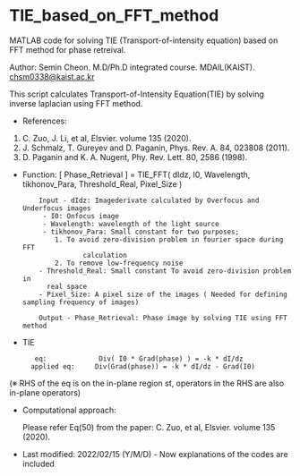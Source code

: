 # TIE_based_on_FFT_method
MATLAB code for solving TIE (Transport-of-intensity equation) based on FFT method for phase retreival.

Author: Semin Cheon. M.D/Ph.D integrated course. MDAIL(KAIST).
          chsm0338@kaist.ac.kr

This script calculates Transport-of-Intensity Equation(TIE) by solving
inverse laplacian using FFT method.

- References:
1. C. Zuo, J. Li, et al, Elsvier. volume 135 (2020).
2. J. Schmalz, T. Gureyev and D. Paganin, Phys. Rev. A. 84, 023808
(2011).
3. D. Paganin and K. A. Nugent, Phy. Rev. Lett. 80, 2586 (1998).

- Function:
 [ Phase_Retrieval ] = TIE_FFT( dIdz, I0, Wavelength, tikhonov_Para, Threshold_Real, Pixel_Size )

          Input - dIdz: Imagederivate calculated by Overfocus and Underfocus images
           - I0: Onfocus image
           - Wavelength: wavelength of the light source
           - tikhonov_Para: Small constant for two purposes;
              1. To avoid zero-division problem in fourier space during FFT
                     calculation
              2. To remove low-frequency noise
          - Threshold_Real: Small constant To avoid zero-division problem in
            real space
          - Pixel_Size: A pixel size of the images ( Needed for defining sampling frequency of images)

          Output - Phase_Retrieval: Phase image by solving TIE using FFT method

-   TIE  

           eq:             Div( I0 * Grad(phase) ) = -k * dI/dz
          applied eq:     Div(Grad(phase)) = -k * dI/dz - Grad(I0)

(※ RHS of the eq is on the in-plane region st, operators in the RHS are also in-plane operators)
 
- Computational approach: 

  Please refer Eq(50) from the paper: C. Zuo, et al, Elsvier. volume 135 (2020).

- Last modified: 2022/02/15 (Y/M/D) - Now explanations of the codes are included 
